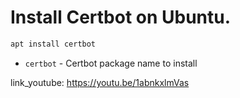 # Install Certbot on Ubuntu.

```bash
apt install certbot
```

- `certbot` - Certbot package name to install


link_youtube: https://youtu.be/1abnkxlmVas

